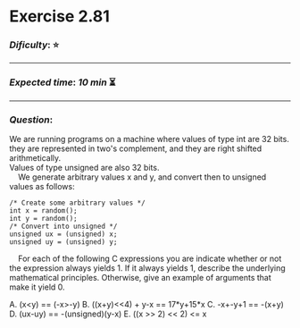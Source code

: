 Exercise 2.81
==============

### ***Dificulty***: :star:

---

### ***Expected time***: ***10 min*** :hourglass_flowing_sand:

---

### ***Question***:

We are running programs on a machine where values of type int are 32 bits. they are represented in
two's complement, and they are right shifted arithmetically.  
Values of type unsigned are also 32 bits.  
&nbsp;&nbsp;&nbsp;&nbsp;We generate arbitrary values x and y, and convert then to unsigned values
as follows:

```
/* Create some arbitrary values */
int x = random();
int y = random();
/* Convert into unsigned */
unsigned ux = (unsigned) x;
unsigned uy = (unsigned) y;
```  
  
&nbsp;&nbsp;&nbsp;&nbsp;For each of the following C expressions you are indicate whether or not the
expression always yields 1. If it always yields 1, describe the underlying mathematical principles.
Otherwise, give an example of arguments that make it yield 0.  

A. (x<y) == (-x>-y)
B. ((x+y)<<4) + y-x == 17\*y+15\*x
C. -x+-y+1 == -(x+y)
D. (ux-uy) == -(unsigned)(y-x)
E. ((x >> 2) << 2) <= x    
